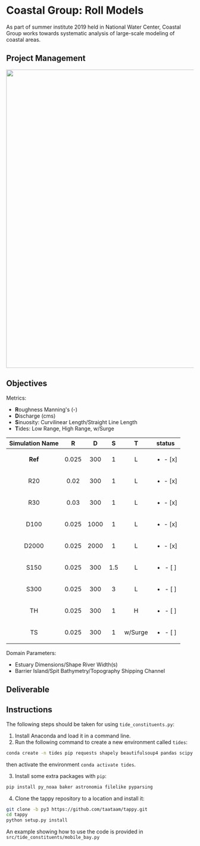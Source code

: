 # Coastal Group: Roll Models

As part of summer institute 2019 held in National Water Center, Coastal Group works towards systematic analysis of large-scale modeling of coastal areas.

## Project Management
<img src="https://github.com/taataam/SI_2019_Coastal/blob/master/src/gantt/Gantt.png" width="800">

## Objectives
Metrics:
- **R**oughness Manning's (-)
- **D**ischarge (cms)
- **S**inuosity: Curvilinear Length/Straight Line Length
- **T**ides: Low Range, High Range, w/Surge


| Simulation Name |   R   |   D  |  S  |    T    |            status            |
|:---------------:|:-----:|:----:|:---:|:-------:|:----------------------------:|
|     **Ref**     | 0.025 |  300 |  1  |    L    |   <ul><li>- [x] </li></ul>   |
|       R20       |  0.02 |  300 |  1  |    L    |   <ul><li>- [x] </li></ul>   |
|       R30       |  0.03 |  300 |  1  |    L    |   <ul><li>- [x] </li></ul>   |
|       D100      | 0.025 | 1000 |  1  |    L    |   <ul><li>- [x] </li></ul>   |
|      D2000      | 0.025 | 2000 |  1  |    L    |   <ul><li>- [x] </li></ul>   |
|       S150      | 0.025 |  300 | 1.5 |    L    |   <ul><li>- [ ] </li></ul>   |
|       S300      | 0.025 |  300 |  3  |    L    |   <ul><li>- [ ] </li></ul>   |
|        TH       | 0.025 |  300 |  1  |    H    |   <ul><li>- [ ] </li></ul>   |
|        TS       | 0.025 |  300 |  1  | w/Surge |   <ul><li>- [ ] </li></ul>   |

Domain Parameters:
- Estuary Dimensions/Shape	River Width(s)
- Barrier Island/Spit	Bathymetry/Topography	Shipping Channel

## Deliverable

## Instructions
The following steps should be taken for using `tide_constituents.py`:
1. Install Anaconda and load it in a command line.
2. Run the following command to create a new environment called `tides`:
```bash
conda create -n tides pip requests shapely beautifulsoup4 pandas scipy
```
then activate the environment ```conda activate tides```.

3. Install some extra packages with `pip`:
```bash
pip install py_noaa baker astronomia filelike pyparsing
```
4. Clone the tappy repository to a location and install it:
```bash
git clone -b py3 https://github.com/taataam/tappy.git
cd tappy
python setup.py install
```

An example showing how to use the code is provided in `src/tide_constituents/mobile_bay.py` 
